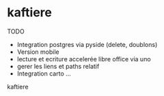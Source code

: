 # kaftiere
TODO

- Integration postgres via pyside (delete, doublons)
- Version mobile
- lecture et ecriture accelerée libre office via uno
- gerer les liens et paths relatif
- Integration carto ...

kaftiere
